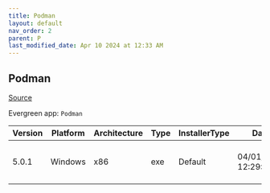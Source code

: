 ```yaml
---
title: Podman
layout: default
nav_order: 2
parent: P
last_modified_date: Apr 10 2024 at 12:33 AM
---
```


## Podman

[Source](https://github.com/containers/podman)

Evergreen app: `Podman`

| Version | Platform | Architecture | Type | InstallerType | Date                | Size     | URI                                                                                                                                                                          |
| ------- | -------- | ------------ | ---- | ------------- | ------------------- | -------- | ---------------------------------------------------------------------------------------------------------------------------------------------------------------------------- |
| 5.0.1   | Windows  | x86          | exe  | Default       | 04/01/2024 12:29:06 | 33628880 | [https://github.com/containers/podman/releases/download/v5.0.1/podman-5.0.1-setup.exe](https://github.com/containers/podman/releases/download/v5.0.1/podman-5.0.1-setup.exe) |
